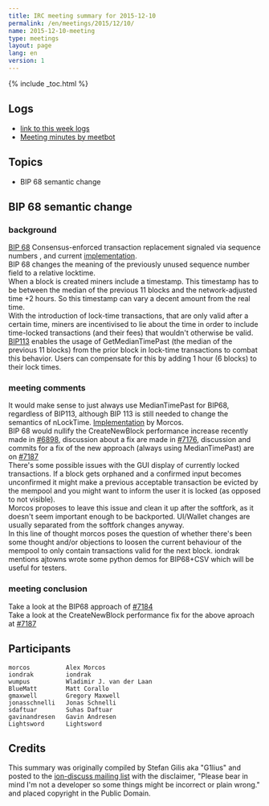 ```yaml
---
title: IRC meeting summary for 2015-12-10
permalink: /en/meetings/2015/12/10/
name: 2015-12-10-meeting
type: meetings
layout: page
lang: en
version: 1
---
```

{% include _toc.html %}

## Logs

- [link to this week logs](http://www.erisian.com.au/meetbot/ion-dev/2015/ion-dev.2015-12-10-19.01.log.html)  
- [Meeting minutes by meetbot](http://www.erisian.com.au/meetbot/ion-dev/2015/ion-dev.2015-12-10-19.01.html) 

## Topics

- BIP 68 semantic change

## BIP 68 semantic change

### background  

[BIP 68](https://github.com/ion/bips/blob/master/bip-0068.mediawiki)  Consensus-enforced transaction replacement signaled via sequence numbers , and current [implementation](https://github.com/ion/ion/pull/6312).  
BIP 68 changes the meaning of the previously unused sequence number field to a relative locktime.   
When a block is created miners include a timestamp. This timestamp has to be between the median of the previous 11 blocks and the network-adjusted time +2 hours. So this timestamp can vary a decent amount from the real time.  
With the introduction of lock-time transactions, that are only valid after a certain time, miners are incentivised to lie about the time in order to include time-locked transactions (and their fees) that wouldn't otherwise be valid.  
[BIP113](https://github.com/ion/bips/blob/master/bip-0113.mediawiki) enables the usage of GetMedianTimePast (the median of the previous 11 blocks) from the prior block in lock-time transactions to combat this behavior. Users can compensate for this by adding 1 hour (6 blocks) to their lock times.

### meeting comments

It would make sense to just always use MedianTimePast for BIP68, regardless of BIP113, although BIP 113 is still needed to change the semantics of nLockTime. [Implementation](https://github.com/ion/ion/pull/7184) by Morcos.      
BIP 68 would nullify the CreateNewBlock performance increase recently made in [#6898](https://github.com/ion/ion/pull/6898), discussion about a fix are made in [#7176](https://github.com/ion/ion/issues/7176), discussion and commits for a fix of the new approach (always using MedianTimePast) are on [#7187](https://github.com/ion/ion/pull/7187)   
There's some possible issues with the GUI display of currently locked transactions. If a block gets orphaned and a confirmed input becomes unconfirmed it might make a previous acceptable transaction be evicted by the mempool and you might want to inform the user it is locked (as opposed to not visible).  
Morcos proposes to leave this issue and clean it up after the softfork, as it doesn't seem important enough to be backported. UI/Wallet changes are usually separated from the softfork changes anyway.   
In this line of thought morcos poses the question of whether there's been some thought and/or objections to loosen the current behaviour of the mempool to only contain transactions valid for the next block.
iondrak mentions ajtowns wrote some python demos for BIP68+CSV which will be useful for testers.  

### meeting conclusion  

Take a look at the BIP68 approach of [#7184](https://github.com/ion/ion/pull/7184)   
Take a look at the CreateNewBlock performance fix for the above aproach at [#7187](https://github.com/ion/ion/pull/7187)

## Participants

    morcos          Alex Morcos   
    iondrak         iondrak  
    wumpus          Wladimir J. van der Laan  
    BlueMatt        Matt Corallo   
    gmaxwell        Gregory Maxwell   
    jonasschnelli   Jonas Schnelli   
    sdaftuar        Suhas Daftuar  
    gavinandresen   Gavin Andresen  
    Lightsword      Lightsword

## Credits

This summary was originally compiled by Stefan Gilis aka "G1lius" and posted to the [ion-discuss mailing list][meetingsource] with the disclaimer, "Please bear in mind I'm not a developer so some things might be incorrect or plain wrong." and placed copyright in the Public Domain.

[meetingsource]: http://lists.linuxfoundation.org/pipermail/ion-discuss/2015-December/000037.html
